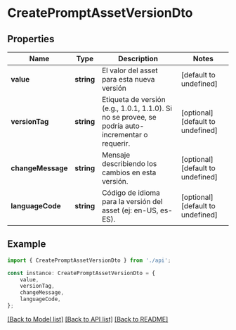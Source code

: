 # CreatePromptAssetVersionDto


## Properties

Name | Type | Description | Notes
------------ | ------------- | ------------- | -------------
**value** | **string** | El valor del asset para esta nueva versión | [default to undefined]
**versionTag** | **string** | Etiqueta de versión (e.g., 1.0.1, 1.1.0). Si no se provee, se podría auto-incrementar o requerir. | [optional] [default to undefined]
**changeMessage** | **string** | Mensaje describiendo los cambios en esta versión. | [optional] [default to undefined]
**languageCode** | **string** | Código de idioma para la versión del asset (ej: en-US, es-ES). | [optional] [default to undefined]

## Example

```typescript
import { CreatePromptAssetVersionDto } from './api';

const instance: CreatePromptAssetVersionDto = {
    value,
    versionTag,
    changeMessage,
    languageCode,
};
```

[[Back to Model list]](../README.md#documentation-for-models) [[Back to API list]](../README.md#documentation-for-api-endpoints) [[Back to README]](../README.md)

